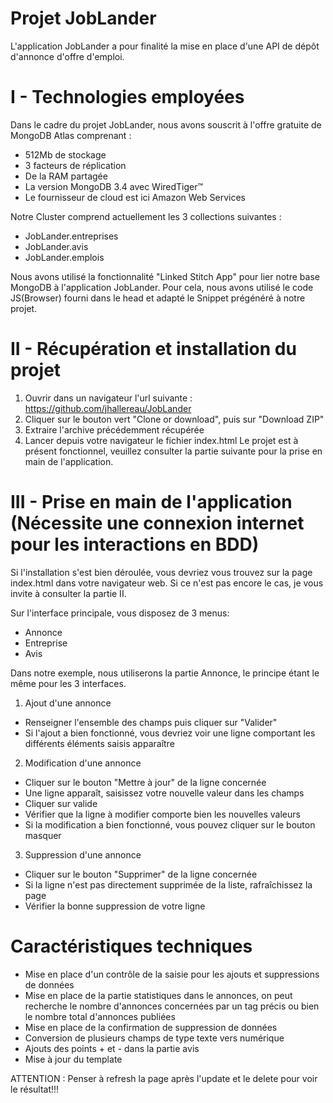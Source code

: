 # Projet JobLander
L'application JobLander a pour finalité la mise en place d'une API de dépôt d'annonce d'offre d'emploi.

# I - Technologies employées
Dans le cadre du projet JobLander, nous avons souscrit à l'offre gratuite de MongoDB Atlas comprenant :
- 512Mb de stockage
- 3 facteurs de réplication
- De la RAM partagée
- La version MongoDB 3.4 avec WiredTiger™
- Le fournisseur de cloud est ici Amazon Web Services
  
Notre Cluster comprend actuellement les 3 collections suivantes :
- JobLander.entreprises
- JobLander.avis
- JobLander.emplois
  
Nous avons utilisé la fonctionnalité "Linked Stitch App" pour lier notre base MongoDB à l'application JobLander.
Pour cela, nous avons utilisé le code JS(Browser) fourni dans le head et adapté le Snippet prégénéré à notre projet.

# II - Récupération et installation du projet
1) Ouvrir dans un navigateur l'url suivante : https://github.com/jhallereau/JobLander
2) Cliquer sur le bouton vert "Clone or download", puis sur "Download ZIP"
3) Extraire l'archive précédemment récupérée
4) Lancer depuis votre navigateur le fichier index.html
Le projet est à présent fonctionnel, veuillez consulter la partie suivante pour la prise en main de l'application.

# III - Prise en main de l'application (Nécessite une connexion internet pour les interactions en BDD)
Si l'installation s'est bien déroulée, vous devriez vous trouvez sur la page index.html dans votre navigateur web. Si ce n'est pas encore le cas, je vous invite à consulter la partie II.

Sur l'interface principale, vous disposez de 3 menus:
- Annonce
- Entreprise
- Avis

Dans notre exemple, nous utiliserons la partie Annonce, le principe étant le même pour les 3 interfaces.
1) Ajout d'une annonce
- Renseigner l'ensemble des champs puis cliquer sur "Valider"
- Si l'ajout a bien fonctionné, vous devriez voir une ligne comportant les différents éléments saisis apparaître
 
2) Modification d'une annonce
- Cliquer sur le bouton "Mettre à jour" de la ligne concernée
- Une ligne apparaît, saisissez votre nouvelle valeur dans les champs
- Cliquer sur valide
- Vérifier que la ligne à modifier comporte bien les nouvelles valeurs
- Si la modification a bien fonctionné, vous pouvez cliquer sur le bouton masquer
 
3) Suppression d'une annonce
- Cliquer sur le bouton "Supprimer" de la ligne concernée
- Si la ligne n'est pas directement supprimée de la liste, rafraîchissez la page
- Vérifier la bonne suppression de votre ligne

# Caractéristiques techniques
- Mise en place d'un contrôle de la saisie pour les ajouts et suppressions de données
- Mise en place de la partie statistiques dans le annonces, on peut recherche le nombre d'annonces concernées par un tag précis ou bien le nombre total d'annonces publiées
- Mise en place de la confirmation de suppression de données
- Conversion de plusieurs champs de type texte vers numérique
- Ajouts des points + et - dans la partie avis
- Mise à jour du template

ATTENTION : Penser à refresh la page après l'update et le delete pour voir le résultat!!!
